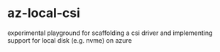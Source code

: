 # az-local-csi

experimental playground for scaffolding a csi driver and implementing support for local disk (e.g. nvme) on azure
